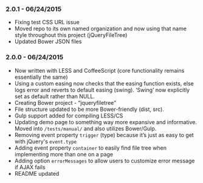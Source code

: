 ### 2.0.1 - 06/24/2015
* Fixing test CSS URL issue
* Moved repo to its own named organization and now using that name style throughout this project (jQueryFileTree)
* Updated Bower JSON files

### 2.0.0 - 06/24/2015
* Now written with LESS and CoffeeScript (core functionality remains essentially the same)
* Using a custom easing now checks that the easing function exists, else logs error and reverts to default easing (swing). ‘Swing’ now explicitly set as default rather than NULL.
* Creating Bower project - “jqueryfiletree”
* File structure updated to be more Bower-friendly (dist, src).
* Gulp support added for compiling LESS/CS
* Updating demo page to something way more expansive and informative. Moved into `/tests/manual/` and also utilizes Bower/Gulp.
* Removing event property `trigger` (type) because it’s just as easy to get with jQuery's `event.type`
* Adding event property `container` to easily find file tree when implementing more than one on a page
* Adding option `errorMessages` to allow users to customize error message if AJAX fails
* README updated
